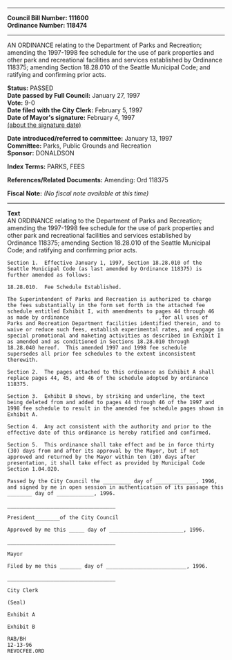 * * * * *  
  
**Council Bill Number: [](#h0)[](#h2)111600**   
**Ordinance Number: 118474**  
  
* * * * *  
  
AN ORDINANCE relating to the Department of Parks and Recreation; amending the 1997-1998 fee schedule for the use of park properties and other park and recreational facilities and services established by Ordinance 118375; amending Section 18.28.010 of the Seattle Municipal Code; and ratifying and confirming prior acts.  
  
**Status:** PASSED   
**Date passed by Full Council:** January 27, 1997   
**Vote:** 9-0   
**Date filed with the City Clerk:** February 5, 1997   
**Date of Mayor's signature:** February 4, 1997   
[(about the signature date)](/~public/approvaldate.htm)   
  
  
**Date introduced/referred to committee:** January 13, 1997   
**Committee:** Parks, Public Grounds and Recreation   
**Sponsor:** DONALDSON   
  
**Index Terms:** PARKS, FEES  
  
**References/Related Documents:** Amending: Ord 118375  
  
**Fiscal Note:** *(No fiscal note available at this time)*  
  
* * * * *  
  
**Text**  
    AN ORDINANCE relating to the Department of Parks and Recreation;  
    amending the 1997-1998 fee schedule for the use of park properties and  
    other park and recreational facilities and services established by  
    Ordinance 118375; amending Section 18.28.010 of the Seattle Municipal  
    Code; and ratifying and confirming prior acts.  
  
    Section 1.  Effective January 1, 1997, Section 18.28.010 of the  
    Seattle Municipal Code (as last amended by Ordinance 118375) is  
    further amended as follows:  
  
    18.28.010.  Fee Schedule Established.  
  
    The Superintendent of Parks and Recreation is authorized to charge  
    the fees substantially in the form set forth in the attached fee  
    schedule entitled Exhibit I, with amendments to pages 44 through 46  
    as made by ordinance                             ,for all uses of  
    Parks and Recreation Department facilities identified therein, and to  
    waive or reduce such fees, establish experimental rates, and engage in  
    special promotional and maketing activities as described in Exhibit I  
    as amended and as conditioned in Sections 18.28.010 through  
    18.28.040 hereof.  This amended 1997 and 1998 fee schedule  
    supersedes all prior fee schedules to the extent inconsistent  
    therewith.  
  
    Section 2.  The pages attached to this ordinance as Exhibit A shall  
    replace pages 44, 45, and 46 of the schedule adopted by ordinance  
    118375.  
  
    Section 3.  Exhibit B shows, by striking and underline, the text  
    being deleted from and added to pages 44 through 46 of the 1997 and  
    1998 fee schedule to result in the amended fee schedule pages shown in  
    Exhibit A.  
  
    Section 4.  Any act consistent with the authority and prior to the  
    effective date of this ordinance is hereby ratified and confirmed.  
  
    Section 5.  This ordinance shall take effect and be in force thirty  
    (30) days from and after its approval by the Mayor, but if not  
    approved and returned by the Mayor within ten (10) days after  
    presentation, it shall take effect as provided by Municipal Code  
    Section 1.04.020.  
  
    Passed by the City Council the _________ day of _____________, 1996,  
    and signed by me in open session in authentication of its passage this  
    ________ day of ____________, 1996.  
  
    ___________________________________  
  
    President________of the City Council  
  
    Approved by me this _____ day of ________________________, 1996.  
  
    ___________________________________  
  
    Mayor  
  
    Filed by me this _______ day of __________________________, 1996.  
  
    ___________________________________  
  
    City Clerk  
  
    (Seal)  
  
    Exhibit A  
  
    Exhibit B  
  
    RAB/BH  
    12-13-96  
    REVOCFEE.ORD  
